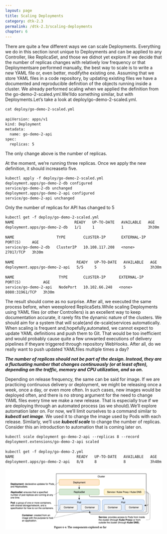 ```yaml
---
layout: page
title: Scaling Deployments
category: dtk-2.3
permalink: /dtk-2.3/scaling-deployments
chapter: 6
---
```


There are quite a few different ways we can scale Deployments. Everything we do in this section isnot unique to Deployments and can be applied to any Controller, like ReplicaSet, and those we didnot yet explore.If we decide that the number of replicas changes with relatively low frequency or that Deploymentsare performed manually, the best way to scale is to write a new YAML file or, even better, modifythe existing one. Assuming that we store YAML files in a code repository, by updating existing files we have a documented and reproducible definition of the objects running inside a cluster. We already performed scaling when we applied the definition from the go-demo-2-scaled.yml.We’lldo something similar, but with Deployments.Let’s take a look at deploy/go-demo-2-scaled.yml.

```
cat deploy/go-demo-2-scaled.yml 

apiVersion: apps/v1
kind: Deployment
metadata:
  name: go-demo-2-api
spec:
  replicas: 5
```
The only change above is the number of replicas.

At the moment, we’re running three replicas. Once we apply the new definition, it should increaseto five.

```
kubectl apply -f deploy/go-demo-2-scaled.yml 
deployment.apps/go-demo-2-db configured
service/go-demo-2-db unchanged
deployment.apps/go-demo-2-api configured
service/go-demo-2-api unchanged
```

Only the number of replicas for API has changed to 5
```
kubectl get -f deploy/go-demo-2-scaled.yml 
NAME                           READY   UP-TO-DATE   AVAILABLE   AGE
deployment.apps/go-demo-2-db   1/1     1            1           3h30m

NAME                   TYPE        CLUSTER-IP       EXTERNAL-IP   PORT(S)     AGE
service/go-demo-2-db   ClusterIP   10.108.117.208   <none>        27017/TCP   3h30m

NAME                            READY   UP-TO-DATE   AVAILABLE   AGE
deployment.apps/go-demo-2-api   5/5     5            5           3h30m

NAME                    TYPE       CLUSTER-IP      EXTERNAL-IP   PORT(S)          AGE
service/go-demo-2-api   NodePort   10.102.66.248   <none>        8080:31961/TCP   3h30m
```

The result should come as no surprise. After all, we executed the same process before, when weexplored ReplicaSets.While scaling Deployments using YAML files (or other Controllers) is an excellent way to keep documentation accurate, it rarely fits the dynamic nature of the clusters. We should aim for a system that will scale(and de-scale)services automatically. When scaling is frequent and,hopefully,automated, we cannot expect to update YAML definitions and push them to Git. That would be too inefficient and would probably cause quite a few unwanted executions of delivery pipelines if theyare triggered through repository WebHooks. After all, do we really want to push updated YAMLfiles multiple times a day?

***The number of replicas should not be part of the design. Instead, they are a fluctuating number that changes continuously (or at least often), depending on the traffic, memory and CPU utilization, and so on.***

Depending on release frequency, the same can be said for image. If we are practicing continuous delivery or deployment, we might be releasing once a week, once a day, or even more often. In such cases, new images would be deployed often, and there is no strong argument for the need to change YAML files every time we make a new release. That is especially true if we are deploying through an automated process (as we should).We’ll explore automation later on. For now, we’ll limit ourselves to a command similar to ***kubectl set image***. We used it to change the image used by Pods with each release. Similarly, we’ll use ***kubectl scale*** to change the number of replicas. Consider this an introduction to automation that is coming later on.

```
kubectl scale deployment go-demo-2-api --replicas 8 --record
deployment.extensions/go-demo-2-api scaled

kubectl get -f deploy/go-demo-2.yml
NAME                            READY   UP-TO-DATE   AVAILABLE   AGE
deployment.apps/go-demo-2-api   8/8     8            8           3h40m
```

![alt text](images/summarize-deployments.png "Summarizing Deployments")
